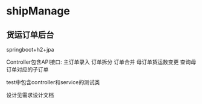 # shipManage
## 货运订单后台

springboot+h2+jpa

Controller包含API接口:
主订单录入
订单拆分
订单合并
母订单货运数变更
查询母订单对应的子订单

test中包含controller和service的测试类

设计见需求设计文档

